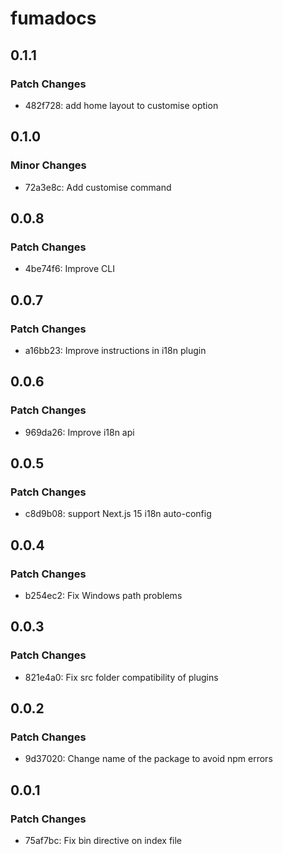 # fumadocs

## 0.1.1

### Patch Changes

- 482f728: add home layout to customise option

## 0.1.0

### Minor Changes

- 72a3e8c: Add customise command

## 0.0.8

### Patch Changes

- 4be74f6: Improve CLI

## 0.0.7

### Patch Changes

- a16bb23: Improve instructions in i18n plugin

## 0.0.6

### Patch Changes

- 969da26: Improve i18n api

## 0.0.5

### Patch Changes

- c8d9b08: support Next.js 15 i18n auto-config

## 0.0.4

### Patch Changes

- b254ec2: Fix Windows path problems

## 0.0.3

### Patch Changes

- 821e4a0: Fix src folder compatibility of plugins

## 0.0.2

### Patch Changes

- 9d37020: Change name of the package to avoid npm errors

## 0.0.1

### Patch Changes

- 75af7bc: Fix bin directive on index file
